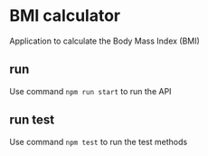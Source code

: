# BMI calculator
Application to calculate the Body Mass Index (BMI)

## run

Use command `npm run start` to run the API

## run test

Use command `npm test` to run the test methods